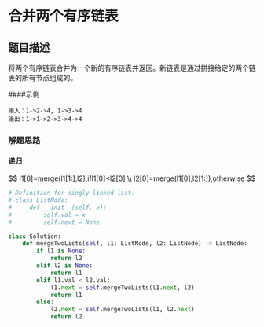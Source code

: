 # 合并两个有序链表

## 题目描述

将两个有序链表合并为一个新的有序链表并返回。新链表是通过拼接给定的两个链表的所有节点组成的。 

####示例
```
输入：1->2->4, 1->3->4
输出：1->1->2->3->4->4
```

### 解题思路

#### 递归

$$ 
l1[0]=merge(l1[1:],l2),ifl1[0]<l2[0] \\
l2[0]=merge(l1[0],l2[1:]),otherwise
$$


```python
# Definition for singly-linked list.
# class ListNode:
#     def __init__(self, x):
#         self.val = x
#         self.next = None

class Solution:
    def mergeTwoLists(self, l1: ListNode, l2: ListNode) -> ListNode:
        if l1 is None:
            return l2
        elif l2 is None:
            return l1
        elif l1.val < l2.val:
            l1.next = self.mergeTwoLists(l1.next, l2)
            return l1
        else:
            l2.next = self.mergeTwoLists(l1, l2.next)
            return l2
```
